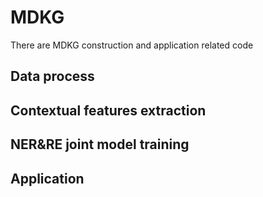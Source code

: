 # MDKG
There are MDKG construction and application related code

## Data process

## Contextual features extraction

## NER&RE joint model training

## Application
